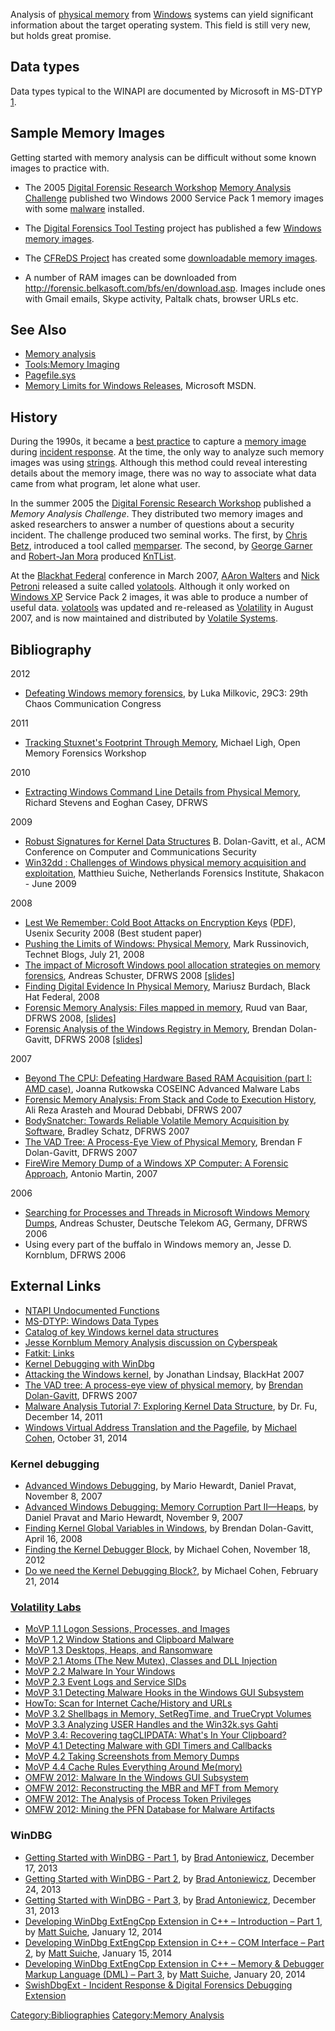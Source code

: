 Analysis of [physical memory](physical_memory "wikilink") from
[Windows](Windows "wikilink") systems can yield significant information
about the target operating system. This field is still very new, but
holds great promise.

## Data types

Data types typical to the WINAPI are documented by Microsoft in MS-DTYP
[1](http://msdn.microsoft.com/en-us/library/cc230273.aspx).

## Sample Memory Images

Getting started with memory analysis can be difficult without some known
images to practice with.

- The 2005 [Digital Forensic Research
  Workshop](Digital_Forensic_Research_Workshop "wikilink") [Memory
  Analysis Challenge](http://www.dfrws.org/2005/challenge/) published
  two Windows 2000 Service Pack 1 memory images with some
  [malware](malware "wikilink") installed.

<!-- -->

- The [Digital Forensics Tool Testing](http://dftt.sourceforge.net/)
  project has published a few [Windows memory
  images](http://dftt.sourceforge.net/test13/index.html).

<!-- -->

- The [CFReDS Project](CFReDS_Project "wikilink") has created some
  [downloadable memory
  images](http://www.cfreds.nist.gov/mem/memory-images.rar).

<!-- -->

- A number of RAM images can be downloaded from
  <http://forensic.belkasoft.com/bfs/en/download.asp>. Images include
  ones with Gmail emails, Skype activity, Paltalk chats, browser URLs
  etc.

## See Also

- [Memory analysis](Memory_analysis "wikilink")
- [Tools:Memory Imaging](Tools:Memory_Imaging "wikilink")
- [Pagefile.sys](Pagefile.sys "wikilink")
- [Memory Limits for Windows
  Releases](http://msdn.microsoft.com/en-us/library/aa366778%28VS.85%29.aspx),
  Microsoft MSDN.

## History

During the 1990s, it became a [best practice](best_practice "wikilink")
to capture a [memory image](Tools:Memory_Imaging "wikilink") during
[incident response](Incident_Response "wikilink"). At the time, the only
way to analyze such memory images was using
[strings](strings "wikilink"). Although this method could reveal
interesting details about the memory image, there was no way to
associate what data came from what program, let alone what user.

In the summer 2005 the [Digital Forensic Research
Workshop](Digital_Forensic_Research_Workshop "wikilink") published a
*Memory Analysis Challenge*. They distributed two memory images and
asked researchers to answer a number of questions about a security
incident. The challenge produced two seminal works. The first, by [Chris
Betz](Chris_Betz "wikilink"), introduced a tool called
[memparser](memparser "wikilink"). The second, by [George
Garner](George_Garner "wikilink") and [Robert-Jan
Mora](Robert-Jan_Mora "wikilink") produced
[KnTList](KnTList "wikilink").

At the [Blackhat Federal](Blackhat_(conference) "wikilink") conference
in March 2007, [AAron Walters](AAron_Walters "wikilink") and [Nick
Petroni](Nick_Petroni "wikilink") released a suite called
[volatools](volatools "wikilink"). Although it only worked on [Windows
XP](Windows_XP "wikilink") Service Pack 2 images, it was able to produce
a number of useful data. [volatools](volatools "wikilink") was updated
and re-released as [Volatility](Volatility "wikilink") in August 2007,
and is now maintained and distributed by [Volatile
Systems](https://www.volatilesystems.com/).

## Bibliography

2012

- [Defeating Windows memory
  forensics](http://events.ccc.de/congress/2012/Fahrplan/events/5301.en.html),
  by Luka Milkovic, 29C3: 29th Chaos Communication Congress

2011

- [Tracking Stuxnet's Footprint Through
  Memory](http://prezi.com/goocmfeuiqdf/tracking-stuxnets-footprint-through-memory/),
  Michael Ligh, Open Memory Forensics Workshop

2010

- [Extracting Windows Command Line Details from Physical
  Memory](http://dfrws.org/2010/proceedings/2010-307.pdf), Richard
  Stevens and Eoghan Casey, DFRWS

2009

- [Robust Signatures for Kernel Data
  Structures](http://www.cc.gatech.edu/~brendan/ccs09_siggen.pdf) B.
  Dolan-Gavitt, et al., ACM Conference on Computer and Communications
  Security
- [Win32dd : Challenges of Windows physical memory acquisition and
  exploitation](http://www.shakacon.org/talks/NFI-Shakacon-win32dd0.3.pdf),
  Matthieu Suiche, Netherlands Forensics Institute, Shakacon - June 2009

2008

- [Lest We Remember: Cold Boot Attacks on Encryption
  Keys](http://citp.princeton.edu/memory/)
  ([PDF](http://citp.princeton.edu.nyud.net/pub/coldboot.pdf)), Usenix
  Security 2008 (Best student paper)
- [Pushing the Limits of Windows: Physical
  Memory](http://blogs.technet.com/markrussinovich/archive/2008/07/21/3092070.aspx),
  Mark Russinovich, Technet Blogs, July 21, 2008
- [The impact of Microsoft Windows pool allocation strategies on memory
  forensics](http://www.dfrws.org/2008/proceedings/p58-schuster.pdf),
  Andreas Schuster, DFRWS 2008
  [\[slides](http://www.dfrws.org/2008/proceedings/p58-schuster_pres.pdf)\]
- [Finding Digital Evidence In Physical
  Memory](http://www.blackhat.com/presentations/bh-federal-06/BH-Fed-06-Burdach/bh-fed-06-burdach-up.pdf),
  Mariusz Burdach, Black Hat Federal, 2008
- [Forensic Memory Analysis: Files mapped in
  memory](http://www.dfrws.org/2008/proceedings/p52-vanBaar.pdf), Ruud
  van Baar, DFRWS 2008,
  [\[slides](http://www.dfrws.org/2008/proceedings/p52-vanBaar_pres.pdf)\]
- [Forensic Analysis of the Windows Registry in
  Memory](http://www.dfrws.org/2008/proceedings/p26-dolan-gavitt.pdf),
  Brendan Dolan-Gavitt, DFRWS 2008
  [\[slides](http://www.dfrws.org/2008/proceedings/p26-dolan-gavitt_pres.pdf)\]

2007

- [Beyond The CPU: Defeating Hardware Based RAM Acquisition (part I: AMD
  case)](http://www.first.org/conference/2007/papers/rutkowska-joanna-slides.pdf),
  Joanna Rutkowska COSEINC Advanced Malware Labs
- [Forensic Memory Analysis: From Stack and Code to Execution
  History](http://www.dfrws.org/2007/proceedings/p114-arasteh.pdf), Ali
  Reza Arasteh and Mourad Debbabi, DFRWS 2007
- [BodySnatcher: Towards Reliable Volatile Memory Acquisition by
  Software](http://www.dfrws.org/2007/proceedings/p126-schatz.pdf),
  Bradley Schatz, DFRWS 2007
- [The VAD Tree: A Process-Eye View of Physical
  Memory](http://www.dfrws.org/2007/proceedings/p62-dolan-gavitt.pdf),
  Brendan F Dolan-Gavitt, DFRWS 2007
- [FireWire Memory Dump of a Windows XP Computer: A Forensic
  Approach](http://www.friendsglobal.com/papers/FireWire%20Memory%20Dump%20of%20Windows%20XP.pdf),
  Antonio Martin, 2007

2006

- [Searching for Processes and Threads in Microsoft Windows Memory
  Dumps](http://www.dfrws.org/2006/proceedings/2-Schuster.pdf), Andreas
  Schuster, Deutsche Telekom AG, Germany, DFRWS 2006
- Using every part of the buffalo in Windows memory an, Jesse D.
  Kornblum, DFRWS 2006

## External Links

- [NTAPI Undocumented Functions](http://undocumented.ntinternals.net/)
- [MS-DTYP: Windows Data
  Types](http://msdn.microsoft.com/en-us/library/cc230273.aspx)
- [Catalog of key Windows kernel data
  structures](http://www.codemachine.com/article_kernelstruct.html)
- [Jesse Kornblum Memory Analysis discussion on
  Cyberspeak](http://cyberspeak.libsyn.com/index.php?post_id=98104)
- [Fatkit: Links](http://www.4tphi.net/fatkit/#links)
- [Kernel Debugging with
  WinDbg](http://www.cmlab.csie.ntu.edu.tw/~cathyp/eBooks/WindowsNT/Driver/kernel_debugging_tutorial.pdf)
- [Attacking the Windows
  kernel](https://www.blackhat.com/presentations/bh-usa-07/Lindsay/Whitepaper/bh-usa-07-lindsay-WP.pdf),
  by Jonathan Lindsay, BlackHat 2007
- [The VAD tree: A process-eye view of physical
  memory](http://dfrws.org/2007/proceedings/p62-dolan-gavitt.pdf), by
  [Brendan Dolan-Gavitt](Brendan_Dolan-Gavitt "wikilink"), DFRWS 2007
- [Malware Analysis Tutorial 7: Exploring Kernel Data
  Structure](http://fumalwareanalysis.blogspot.ch/2011/12/malware-analysis-tutorial-7-exploring.html),
  by Dr. Fu, December 14, 2011
- [Windows Virtual Address Translation and the
  Pagefile](http://rekall-forensic.blogspot.com/2014/10/windows-virtual-address-translation-and.html),
  by [Michael Cohen](Michael_Cohen "wikilink"), October 31, 2014

### Kernel debugging

- [Advanced Windows
  Debugging](http://advancedwindowsdebugging.com/book/contents.htm), by
  Mario Hewardt, Daniel Pravat, November 8, 2007
- [Advanced Windows Debugging: Memory Corruption Part
  II—Heaps](http://www.informit.com/articles/article.aspx?p=1081496), by
  Daniel Pravat and Mario Hewardt, November 9, 2007
- [Finding Kernel Global Variables in
  Windows](http://moyix.blogspot.ch/2008/04/finding-kernel-global-variables-in.html),
  by Brendan Dolan-Gavitt, April 16, 2008
- [Finding the Kernel Debugger
  Block](http://scudette.blogspot.com/2012/11/finding-kernel-debugger-block.html),
  by Michael Cohen, November 18, 2012
- [Do we need the Kernel Debugging
  Block?](http://rekall-forensic.blogspot.ch/2014/02/do-we-need-kernel-debugging-block.html),
  by Michael Cohen, February 21, 2014

### [Volatility Labs](http://volatility-labs.blogspot.com/)

- [MoVP 1.1 Logon Sessions, Processes, and
  Images](http://volatility-labs.blogspot.com/2012/09/movp-11-logon-sessions-processes-and.html)
- [MoVP 1.2 Window Stations and Clipboard
  Malware](http://volatility-labs.blogspot.com/2012/09/movp-12-window-stations-and-clipboard.html)
- [MoVP 1.3 Desktops, Heaps, and
  Ransomware](http://volatility-labs.blogspot.com/2012/09/movp-13-desktops-heaps-and-ransomware.html)
- [MoVP 2.1 Atoms (The New Mutex), Classes and DLL
  Injection](http://volatility-labs.blogspot.com/2012/09/movp-21-atoms-new-mutex-classes-and-dll.html)
- [MoVP 2.2 Malware In Your
  Windows](http://volatility-labs.blogspot.com/2012/09/movp-22-malware-in-your-windows.html)
- [MoVP 2.3 Event Logs and Service
  SIDs](http://volatility-labs.blogspot.com/2012/09/movp-23-event-logs-and-service-sids.html)
- [MoVP 3.1 Detecting Malware Hooks in the Windows GUI
  Subsystem](http://volatility-labs.blogspot.com/2012/09/movp-31-detecting-malware-hooks-in.html)
- [HowTo: Scan for Internet Cache/History and
  URLs](http://volatility-labs.blogspot.com/2012/09/howto-scan-for-internet-cachehistory.html)
- [MoVP 3.2 Shellbags in Memory, SetRegTime, and TrueCrypt
  Volumes](http://volatility-labs.blogspot.com/2012/09/movp-32-shellbags-in-memory-setregtime.html)
- [MoVP 3.3 Analyzing USER Handles and the Win32k.sys
  Gahti](http://volatility-labs.blogspot.com/2012/09/movp-33-analyzing-user-handles-and.html)
- [MoVP 3.4: Recovering tagCLIPDATA: What's In Your
  Clipboard?](http://volatility-labs.blogspot.com/2012/09/movp-34-recovering-tagclipdata-whats-in.html)
- [MoVP 4.1 Detecting Malware with GDI Timers and
  Callbacks](http://volatility-labs.blogspot.com/2012/10/movp-41-detecting-malware-with-gdi.html)
- [MoVP 4.2 Taking Screenshots from Memory
  Dumps](http://volatility-labs.blogspot.com/2012/10/movp-43-taking-screenshots-from-memory.html)
- [MoVP 4.4 Cache Rules Everything Around
  Me(mory)](http://volatility-labs.blogspot.com/2012/10/movp-44-cache-rules-everything-around.html)
- [OMFW 2012: Malware In the Windows GUI
  Subsystem](http://volatility-labs.blogspot.com/2012/10/omfw-2012-malware-in-windows-gui.html)
- [OMFW 2012: Reconstructing the MBR and MFT from
  Memory](http://volatility-labs.blogspot.com/2012/10/omfw-2012-reconstructing-mbr-and-mft.html)
- [OMFW 2012: The Analysis of Process Token
  Privileges](http://volatility-labs.blogspot.com/2012/10/omfw-2012-analysis-of-process-token.html)
- [OMFW 2012: Mining the PFN Database for Malware
  Artifacts](http://volatility-labs.blogspot.com/2012/10/omfw-2012-mining-pfn-database-for.html)

### WinDBG

- [Getting Started with WinDBG - Part
  1](http://blog.opensecurityresearch.com/2013/12/getting-started-with-windbg-part-1.html),
  by [Brad Antoniewicz](Brad_Antoniewicz "wikilink"), December 17, 2013
- [Getting Started with WinDBG - Part
  2](http://blog.opensecurityresearch.com/2013/12/getting-started-with-windbg-part-2.html),
  by [Brad Antoniewicz](Brad_Antoniewicz "wikilink"), December 24, 2013
- [Getting Started with WinDBG - Part
  3](http://blog.opensecurityresearch.com/2013/12/getting-started-with-windbg-part-3.html),
  by [Brad Antoniewicz](Brad_Antoniewicz "wikilink"), December 31, 2013
- [Developing WinDbg ExtEngCpp Extension in C++ – Introduction – Part
  1](http://www.msuiche.net/2014/01/12/extengcpp-part-1/), by [Matt
  Suiche](Matt_Suiche "wikilink"), January 12, 2014
- [Developing WinDbg ExtEngCpp Extension in C++ – COM Interface – Part
  2](http://www.msuiche.net/2014/01/15/developing-windbg-extengcpp-extension-in-c-com-interface/),
  by [Matt Suiche](Matt_Suiche "wikilink"), January 15, 2014
- [Developing WinDbg ExtEngCpp Extension in C++ – Memory & Debugger
  Markup Language (DML) – Part
  3](http://www.msuiche.net/2014/01/20/developing-windbg-extengcpp-extension-in-c-memory-debugger-markup-language-dml-part-3/),
  by [Matt Suiche](Matt_Suiche "wikilink"), January 20, 2014
- [SwishDbgExt - Incident Response & Digital Forensics Debugging
  Extension](https://github.com/msuiche/SwishDbgExt)

[Category:Bibliographies](Category:Bibliographies "wikilink")
[Category:Memory Analysis](Category:Memory_Analysis "wikilink")